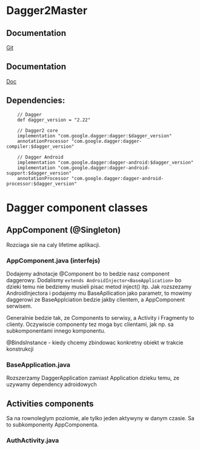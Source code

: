 # Dagger2Master


## Documentation
[Git](https://github.com/google/dagger)

## Documentation
[Doc](https://google.github.io/dagger/)

## Dependencies: 
        // Dagger
        def dagger_version = "2.22"
    
        // Dagger2 core
        implementation "com.google.dagger:dagger:$dagger_version"
        annotationProcessor "com.google.dagger:dagger-compiler:$dagger_version"
    
        // Dagger Android
        implementation "com.google.dagger:dagger-android:$dagger_version"
        implementation "com.google.dagger:dagger-android-support:$dagger_version"
        annotationProcessor "com.google.dagger:dagger-android-processor:$dagger_version"
        
        
 # Dagger component classes
 
 ## AppComponent  (@Singleton)
 Rozciaga sie na caly lifetime aplikacji.
 
 ### AppComponent.java (interfejs)
 Dodajemy adnotacje @Component bo to bedzie nasz component daggerowy.
 Dodalismy `extends AndroidInjector<BaseApplication>` bo dzieki temu nie bedziemy musieli pisac metod 
 inject() itp. Jak rozszezamy AndroidInjectora i podajemy mu BaseApllication jako parametr, to mowimy daggerowi
 ze BaseApplciation bedzie jakby clientem, a AppComponent serwisem.
 
 Generalnie bedzie tak, ze Components to serwisy, a Activity i Fragmenty to clienty.
 Oczywiscie componenty tez moga byc clientami, jak np. sa subkomponentami innego komponentu.
 
 @BindsInstance - kiedy chcemy zbindowac konkretny obiekt w trakcie konstrukcji
 
 ### BaseApplication.java
 
 Rozszerzamy DaggerApplication zamiast Application dzieku temu, ze uzywamy dependency adroidowych
 
 
 ## Activities components
 Sa na rownoleglym poziomie, ale tylko jeden aktywyny w danym czasie. Sa to subkomponenty AppComponenta. 
 
 ### AuthActivity.java
 
 